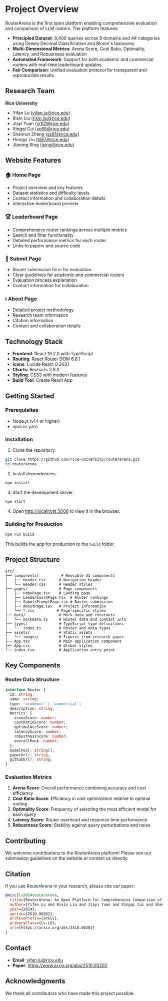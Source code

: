 
# Project Overview

RouterArena is the first open platform enabling comprehensive evaluation and comparison of LLM routers. The platform features:

- **Principled Dataset**: 8,400 queries across 9 domains and 44 categories using Dewey Decimal Classification and Bloom's taxonomy
- **Multi-Dimensional Metrics**: Arena Score, Cost Ratio, Optimality, Latency, and Robustness evaluation
- **Automated Framework**: Support for both academic and commercial routers with real-time leaderboard updates
- **Fair Comparison**: Unified evaluation protocol for transparent and reproducible results

## Research Team

**Rice University**

- Yifan Lu (yifan.lu@rice.edu)
- Rixin Liu (rixin.liu@rice.edu)
- Jiayi Yuan (jy101@rice.edu)
- Xingqi Cui (xc66@rice.edu)
- Shenrun Zhang (sz81@rice.edu)
- Hongyi Liu (hl87@rice.edu)
- Jiarong Xing (jxing@rice.edu)

## Website Features

### 🏠 Home Page
- Project overview and key features
- Dataset statistics and difficulty levels
- Contact information and collaboration details
- Interactive leaderboard preview

### 🏆 Leaderboard Page
- Comprehensive router rankings across multiple metrics
- Search and filter functionality
- Detailed performance metrics for each router
- Links to papers and source code

### 📝 Submit Page
- Router submission form for evaluation
- Clear guidelines for academic and commercial routers
- Evaluation process explanation
- Contact information for collaboration

### ℹ️ About Page
- Detailed project methodology
- Research team information
- Citation information
- Contact and collaboration details

## Technology Stack

- **Frontend**: React 19.2.0 with TypeScript
- **Routing**: React Router DOM 6.8.1
- **Icons**: Lucide React 0.263.1
- **Charts**: Recharts 2.8.0
- **Styling**: CSS3 with modern features
- **Build Tool**: Create React App

## Getting Started

### Prerequisites

- Node.js (v14 or higher)
- npm or yarn

### Installation

1. Clone the repository:
```bash
git clone https://github.com/rice-university/routerarena.git
cd routerarena
```

2. Install dependencies:
```bash
npm install
```

3. Start the development server:
```bash
npm start
```

4. Open [http://localhost:3000](http://localhost:3000) to view it in the browser.

### Building for Production

```bash
npm run build
```

This builds the app for production to the `build` folder.

## Project Structure

```
src/
├── components/          # Reusable UI components
│   ├── Header.tsx      # Navigation header
│   └── Header.css      # Header styles
├── pages/              # Page components
│   ├── HomePage.tsx    # Landing page
│   ├── LeaderboardPage.tsx  # Router rankings
│   ├── SubmitPromptPage.tsx # Router submission
│   ├── AboutPage.tsx   # Project information
│   └── *.css          # Page-specific styles
├── data/               # Mock data and constants
│   └── mockData.ts     # Router data and contact info
├── types/              # TypeScript type definitions
│   └── index.ts        # Router and data types
├── assets/             # Static assets
│   └── images/         # Figures from research paper
├── App.tsx             # Main application component
├── App.css             # Global styles
└── index.tsx           # Application entry point
```

## Key Components

### Router Data Structure
```typescript
interface Router {
  id: string;
  name: string;
  type: 'academic' | 'commercial';
  description: string;
  metrics: {
    arenaScore: number;
    costRatioScore: number;
    optimalAccScore: number;
    latencyScore: number;
    robustnessScore: number;
    overallRank: number;
  };
  modelPool: string[];
  paperUrl?: string;
  githubUrl?: string;
}
```

### Evaluation Metrics

1. **Arena Score**: Overall performance combining accuracy and cost efficiency
2. **Cost Ratio Score**: Efficiency in cost optimization relative to optimal routing
3. **Optimality Score**: Frequency of selecting the most efficient model for each query
4. **Latency Score**: Router overhead and response time performance
5. **Robustness Score**: Stability against query perturbations and noise

## Contributing

We welcome contributions to the RouterArena platform! Please see our submission guidelines on the website or contact us directly.

## Citation

If you use RouterArena in your research, please cite our paper:

```bibtex
@misc{lu2024routerarena,
  title={RouterArena: An Open Platform for Comprehensive Comparison of LLM Routers},
  author={Yifan Lu and Rixin Liu and Jiayi Yuan and Xingqi Cui and Shenrun Zhang and Hongyi Liu and Jiarong Xing},
  year={2024},
  eprint={2510.00202},
  archivePrefix={arXiv},
  primaryClass={cs.LG},
  url={https://arxiv.org/abs/2510.00202}
}
```

## Contact

- **Email**: yifan.lu@rice.edu
- **Paper**: https://www.arxiv.org/abs/2510.00202

## Acknowledgments

We thank all contributors who have made this project possible.

